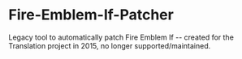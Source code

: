 # Fire-Emblem-If-Patcher
Legacy tool to automatically patch Fire Emblem If -- created for the Translation project in 2015, no longer supported/maintained.
